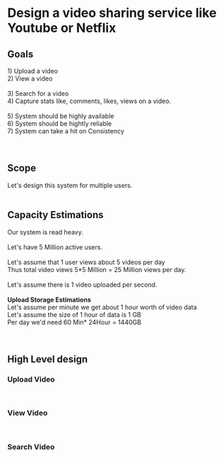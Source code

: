 <h1>Design a video sharing service like Youtube or Netflix</h1>
<h2>Goals</h2>
1) Upload a video</br>
2) View a video</br>
</br>
3) Search for a video</br>
4) Capture stats like, comments, likes, views on a video.</br>
</br>
5) System should be highly available</br>
6) System should be hightly reliable</br>
7) System can take a hit on Consistency</br>
</br></br>

<h2>Scope</h2>
Let's design this system for multiple users.</br></br>

<h2>Capacity Estimations</h2>
Our system is read heavy. </br></br>
Let's have 5 Million active users.</br>
</br>
Let's assume that 1 user views about 5 videos per day</br>
Thus total video views 5*5 Million = 25 Million views per day.</br>
</br>
Let's assume there is 1 video uploaded per second.</br>
</br>
<b>Upload Storage Estimations</b></br>
Let's assume per minute we get about 1 hour worth of video data</br>
Let's assume the size of 1 hour of data is 1 GB</br>
Per day we'd need 60 Min* 24Hour = 1440GB</br>
</br></br>

<h2>High Level design</h2>
<h3>Upload Video</h3>
<img src = "" />
</br></br>
<h3>View Video</h3>
<img src = "" />
</br></br>
<h3>Search Video</h3>
<img src = "" />
</br></br>
